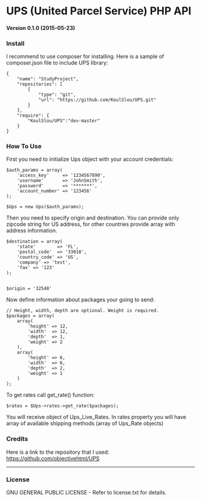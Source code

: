 # UPS (United Parcel Service) PHP API

#### Version 0.1.0 (2015-05-23)


### Install

I recommend to use composer for installing. Here is a sample of composer.json file to include UPS library:

    {
        "name": "StudyProject",
        "repositories": [
            {
                "type": "git",
                "url": "https://github.com/KoulSlou/UPS.git"
            }
        ],
        "require": {
            "KoulSlou/UPS":"dev-master"
        }
    }


### How To Use

First you need to initialize Ups object with your account credentials:


    $auth_params = array(
        'access_key'     => '1234567890',
        'username'       => 'JohnSmith',
        'password'       => '*******',
        'account_number' => '123456'
    );
    
    $Ups = new Ups($auth_params);
    
Then you need to specify origin and destination. You can provide only zipcode string for US address, for other countries
provide array with address information.
    
    
    $destination = array(
        'state'        => 'FL',
        'postal_code'  => '33010',
        'country_code' => 'US',
        'company' => 'test',
        'fax' => '123'
    );
    
    
    $origin = '32548'
    
Now define information about packages your going to send:
    
    // Height, width, depth are optional. Weight is required.
    $packages = array(
        array(
            'height' => 12,
            'width'  => 12,
            'depth'  => 1,
            'weight' => 2
        ),
        array(
            'height' => 6,
            'width'  => 6,
            'depth'  => 2,
            'weight' => 1
        )
    );
    
To get rates call get_rate() function:
    
    $rates = $Ups->rates->get_rate($packages);
    
You will receive object of Ups_Live_Rates. In rates property you will have array of available shipping methods (array of
Ups_Rate objects)
    
    

### Credits

Here is a link to the repository that I used: https://github.com/objectivehtml/UPS

---

### License

GNU GENERAL PUBLIC LICENSE - Refer to license.txt for details.